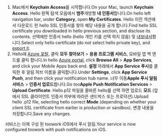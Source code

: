 

1. <span data-ttu-id="b1c83-101">Mac에서 **Keychain Access**를 시작합니다.</span><span class="sxs-lookup"><span data-stu-id="b1c83-101">On your Mac, launch **Keychain Access**.</span></span> <span data-ttu-id="b1c83-102">Hello 왼쪽 탐색 모음에서 **범주**개방형 **내 인증서**합니다.</span><span class="sxs-lookup"><span data-stu-id="b1c83-102">On hello left navigation bar, under **Category**, open **My Certificates**.</span></span> <span data-ttu-id="b1c83-103">Hello 이전 섹션에서 다운로드 한 hello SSL 인증서를 찾아 해당 내용을 공개 합니다.</span><span class="sxs-lookup"><span data-stu-id="b1c83-103">Find hello SSL certificate you downloaded in hello previous section, and disclose its contents.</span></span> <span data-ttu-id="b1c83-104">선택에만 인증서 hello (hello 개인 키를 선택 하지 않음) 및 [내보내서](https://support.apple.com/kb/PH20122?locale=en_US)합니다.</span><span class="sxs-lookup"><span data-stu-id="b1c83-104">Select only hello certificate (do not select hello private key), and [export it](https://support.apple.com/kb/PH20122?locale=en_US).</span></span>
2. <span data-ttu-id="b1c83-105">Hello에 [Azure 포털](https://portal.azure.com/), 클릭 **모두 찾아보기** > **응용 프로그램 서비스**, 모바일 앱 백 엔드를 클릭 합니다.</span><span class="sxs-lookup"><span data-stu-id="b1c83-105">In hello [Azure portal](https://portal.azure.com/), click **Browse All** > **App Services**, and click your Mobile Apps back end.</span></span> <span data-ttu-id="b1c83-106">**설정** 아래에서 **App Service 푸시**를 클릭한 후 알림 허브 이름을 클릭합니다.</span><span class="sxs-lookup"><span data-stu-id="b1c83-106">Under **Settings**, click **App Service Push**, and then click your notification hub name.</span></span> <span data-ttu-id="b1c83-107">너무 이동**Apple 푸시 알림 서비스** > **인증서 업로드**합니다.</span><span class="sxs-lookup"><span data-stu-id="b1c83-107">Go too**Apple Push Notification Services** > **Upload Certificate**.</span></span> <span data-ttu-id="b1c83-108">Hello.p12 파일을 올바른 hello를 선택 하면 업로드 **모드** (앞에서 SSL 클라이언트 인증서 여부에 따라은 샌드박스 또는 프로덕션).</span><span class="sxs-lookup"><span data-stu-id="b1c83-108">Upload hello .p12 file, selecting hello correct **Mode** (depending on whether your client SSL certificate from earlier is production or sandbox).</span></span> <span data-ttu-id="b1c83-109">변경 내용을 저장합니다.</span><span class="sxs-lookup"><span data-stu-id="b1c83-109">Save any changes.</span></span>

<span data-ttu-id="b1c83-110">서비스는 이제 구성 된 toowork iOS에서 푸시 알림.</span><span class="sxs-lookup"><span data-stu-id="b1c83-110">Your service is now configured toowork with push notifications on iOS.</span></span>

[1]: ./media/app-service-mobile-apns-configure-push/mobile-push-notification-hub.png
